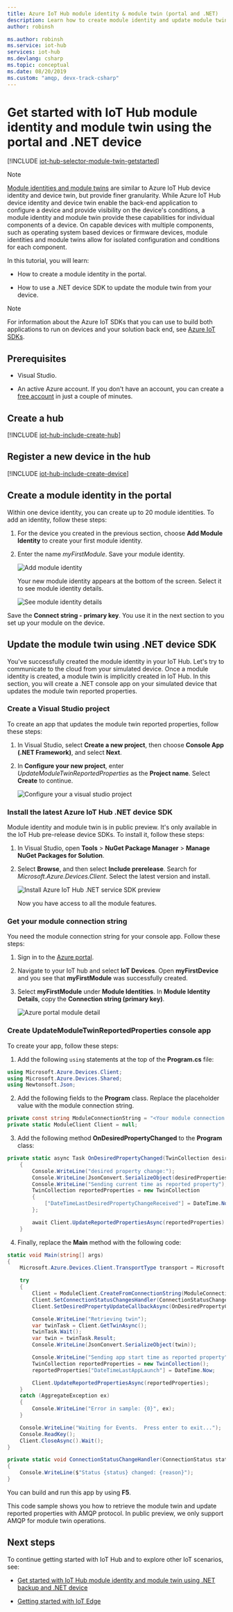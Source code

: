 ```yaml
---
title: Azure IoT Hub module identity & module twin (portal and .NET)
description: Learn how to create module identity and update module twin using the portal and .NET.
author: robinsh

ms.author: robinsh
ms.service: iot-hub
services: iot-hub
ms.devlang: csharp
ms.topic: conceptual
ms.date: 08/20/2019
ms.custom: "amqp, devx-track-csharp"
---
```

# Get started with IoT Hub module identity and module twin using the portal and .NET device

[!INCLUDE [iot-hub-selector-module-twin-getstarted](../../includes/iot-hub-selector-module-twin-getstarted.md)]

> [!NOTE]
> [Module identities and module twins](iot-hub-devguide-module-twins.md) are similar to Azure IoT Hub device identity and device twin, but provide finer granularity. While Azure IoT Hub device identity and device twin enable the back-end application to configure a device and provide visibility on the device's conditions, a module identity and module twin provide these capabilities for individual components of a device. On capable devices with multiple components, such as operating system based devices or firmware devices, module identities and module twins allow for isolated configuration and conditions for each component.
>

In this tutorial, you will learn:

* How to create a module identity in the portal.

* How to use a .NET device SDK to update the module twin from your device.

> [!NOTE]
> For information about the Azure IoT SDKs that you can use to build both applications to run on devices and your solution back end, see [Azure IoT SDKs](iot-hub-devguide-sdks.md).
>

## Prerequisites

* Visual Studio.

* An active Azure account. If you don't have an account, you can create a [free account](https://azure.microsoft.com/pricing/free-trial/) in just a couple of minutes.

## Create a hub

[!INCLUDE [iot-hub-include-create-hub](../../includes/iot-hub-include-create-hub.md)]

## Register a new device in the hub

[!INCLUDE [iot-hub-include-create-device](../../includes/iot-hub-include-create-device.md)]

## Create a module identity in the portal

Within one device identity, you can create up to 20 module identities. To add an identity, follow these steps:

1. For the device you created in the previous section, choose **Add Module Identity** to create your first module identity.

1. Enter the name *myFirstModule*. Save your module identity.

    ![Add module identity](./media/iot-hub-portal-csharp-module-twin-getstarted/add-module-identity.png)

    Your new module identity appears at the bottom of the screen. Select it to see module identity details.

    ![See module identity details](./media/iot-hub-portal-csharp-module-twin-getstarted/module-identity-details.png)

Save the **Connect string - primary key**. You use it in the next section to you set up your module on the device.

## Update the module twin using .NET device SDK

You've successfully created the module identity in your IoT Hub. Let's try to communicate to the cloud from your simulated device. Once a module identity is created, a module twin is implicitly created in IoT Hub. In this section, you will create a .NET console app on your simulated device that updates the module twin reported properties.

### Create a Visual Studio project

To create an app that updates the module twin reported properties, follow these steps:

1. In Visual Studio, select **Create a new project**, then choose **Console App (.NET Framework)**, and select **Next**.

1. In **Configure your new project**, enter *UpdateModuleTwinReportedProperties* as the **Project name**. Select **Create** to continue.

    ![Configure your a visual studio project](./media/iot-hub-portal-csharp-module-twin-getstarted/configure-twins-project.png)

### Install the latest Azure IoT Hub .NET device SDK

Module identity and module twin is in public preview. It's only available in the IoT Hub pre-release device SDKs. To install it, follow these steps:

1. In Visual Studio, open **Tools** > **NuGet Package Manager** > **Manage NuGet Packages for Solution**.

1. Select **Browse**, and then select **Include prerelease**. Search for *Microsoft.Azure.Devices.Client*. Select the latest version and install.

    ![Install Azure IoT Hub .NET service SDK preview](./media/iot-hub-csharp-csharp-module-twin-getstarted/install-sdk.png)

    Now you have access to all the module features.

### Get your module connection string

You need the module connection string for your console app. Follow these steps:

1. Sign in to the [Azure portal](https://portal.azure.com/).

1. Navigate to your IoT hub and select **IoT Devices**. Open **myFirstDevice** and you see that **myFirstModule** was successfully created.

1. Select **myFirstModule** under **Module Identities**. In **Module Identity Details**, copy the **Connection string (primary key)**.

    ![Azure portal module detail](./media/iot-hub-portal-csharp-module-twin-getstarted/module-identity-details.png)

### Create UpdateModuleTwinReportedProperties console app

To create your app, follow these steps:

1. Add the following `using` statements at the top of the **Program.cs** file:

  ```csharp
  using Microsoft.Azure.Devices.Client;
  using Microsoft.Azure.Devices.Shared;
  using Newtonsoft.Json;
  ```

2. Add the following fields to the **Program** class. Replace the placeholder value with the module connection string.

  ```csharp
  private const string ModuleConnectionString = "<Your module connection string>";
  private static ModuleClient Client = null;
  ```

3. Add the following method **OnDesiredPropertyChanged** to the **Program** class:

  ```csharp
  private static async Task OnDesiredPropertyChanged(TwinCollection desiredProperties, object userContext)
      {
          Console.WriteLine("desired property change:");
          Console.WriteLine(JsonConvert.SerializeObject(desiredProperties));
          Console.WriteLine("Sending current time as reported property");
          TwinCollection reportedProperties = new TwinCollection
          {
              ["DateTimeLastDesiredPropertyChangeReceived"] = DateTime.Now
          };
  
          await Client.UpdateReportedPropertiesAsync(reportedProperties).ConfigureAwait(false);
      }
  ```

4. Finally, replace the **Main** method with the following code:

  ```csharp
  static void Main(string[] args)
  {
      Microsoft.Azure.Devices.Client.TransportType transport = Microsoft.Azure.Devices.Client.TransportType.Amqp;
  
      try
      {
          Client = ModuleClient.CreateFromConnectionString(ModuleConnectionString, transport);
          Client.SetConnectionStatusChangesHandler(ConnectionStatusChangeHandler);
          Client.SetDesiredPropertyUpdateCallbackAsync(OnDesiredPropertyChanged, null).Wait();
  
          Console.WriteLine("Retrieving twin");
          var twinTask = Client.GetTwinAsync();
          twinTask.Wait();
          var twin = twinTask.Result;
          Console.WriteLine(JsonConvert.SerializeObject(twin));
  
          Console.WriteLine("Sending app start time as reported property");
          TwinCollection reportedProperties = new TwinCollection();
          reportedProperties["DateTimeLastAppLaunch"] = DateTime.Now;
  
          Client.UpdateReportedPropertiesAsync(reportedProperties);
      }
      catch (AggregateException ex)
      {
          Console.WriteLine("Error in sample: {0}", ex);
      }
  
      Console.WriteLine("Waiting for Events.  Press enter to exit...");
      Console.ReadKey();
      Client.CloseAsync().Wait();
  }
  
  private static void ConnectionStatusChangeHandler(ConnectionStatus status, ConnectionStatusChangeReason reason)
  {
      Console.WriteLine($"Status {status} changed: {reason}");
  }
  ```
  
  You can build and run this app by using **F5**.

This code sample shows you how to retrieve the module twin and update reported properties with AMQP protocol. In public preview, we only support AMQP for module twin operations.

## Next steps

To continue getting started with IoT Hub and to explore other IoT scenarios, see:

* [Get started with IoT Hub module identity and module twin using .NET backup and .NET device](iot-hub-csharp-csharp-module-twin-getstarted.md)

* [Getting started with IoT Edge](../iot-edge/quickstart-linux.md)